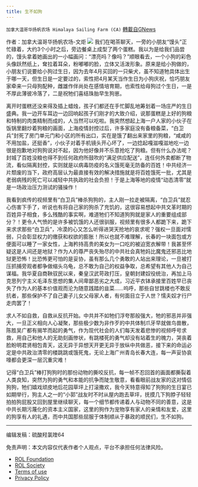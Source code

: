 ```yaml
---
title: 生不如狗
---
```

`加拿大温哥华扬帆农场 Himalaya Sailing Farm (CA)` [轉載自GNews](https://gnews.org/zh-hans/2375409/)

作者：加拿大温哥华扬帆农场-文炬
![](https://assets.gnews.org/wp-content/uploads/2022/03/image-1953.png)
我们在喝茶聊天，一旁的小朋友“馒头”正忙碌着，大约3个小时之后，旁边餐桌上成型了两个蛋糕。我以为是给我们品尝的，馒头拿着她画出的一小幅画问：“漂亮吗？像吗？”顺眼看去，一个小狗的彩色头像跃然纸上，耷拉着耳朵，粉嘟嘟的脸，立体又活泼形象。原来是给小狗做的，小朋友们说要给小狗过生日，因为去年4月买回的一只柴犬，虽不知道牠具体出生于哪一天，但生日是一定要过的，索性把4月某天当作生日为小狗庆祝，恰巧朋友家牵来一只母狗配种，雌雄作伴尚处在感情培育期，也索性给母狗过个生日，一是不厚此薄彼冷落了，二是祝牠们喜结珠胎早生狗崽。

离开时蛋糕还没来得及插上蜡烛，孩子们都还在手忙脚乱地筹划着一场庄严的生日盛典。我一边开车耳边一边回响起孩子们刚才的大致介绍，说那蛋糕是上好的狗粮和特制的肉类精制而成的，人当然可以吃啦。我突然想起上海一户人家的小伙子在饭锅里翻炒着狗粮的画面，上海疫情封控过后，许多家庭没有备粮备菜，“白卫兵”封死了房门单元门和小区的所有出口，实在是饿了翻出来家里的狗粮，“咸咸的不用加盐，还挺香”，小伙子对着手机镜头开心坏了，一边捻起嘎滋嘎滋地吃一边很是抱歉地对狗狗说对不起，因为他好像并不乐意抢吃了狗粮。但有什么办法呢？封城了百姓没粮也得不到任何政府所鼓吹的“满足供应配送”，连任何外卖都断了物流，看似隔离封控，实则就是以病毒防疫的名义饿死毫无防备的百姓！中共经济一片颓废的当下，政府高层认为最直接有效的解决措施就是将百姓饿死一批，尤其是老弱病残的死亡可以减轻中共执政的社会负担！于是上海等地的疫情“动态清零”就是一场政治压力测试的骚操作！

我看到疯传的视频里有“白卫兵”棒杀狗狗的，主人刚一拉走被隔离，“白卫兵”就忍心伤害下手了，听说也有将自己家的狗杀了充饥的，这很容易想起中共文革时期的百姓异子相食，多么残酷的事实啊，难道牠们不知道狗狗就是家人的重要组成部分？！更令人气愤的是许多被饥饿的人还很驯服，视频里有很多人都跪下来，跪下来求求那些“白卫兵”，冷漠的心又怎么听得进哭天抢地的哀求呢？强权一旦面对懦弱，只会彰显权力的缴获和权欲的膨胀！所以也就不难理解，长春的一块面包或方便面可以睡了一家女性，上海矜持高贵的美女为一口吃的被迫宽衣解带！我甚至怀疑这是人间还是地狱？作为人的尊严丧失殆尽的中共社会真牠妈比魔鬼还邪恶比地狱更恐怖！比恐怖更可怕的是妥协，虽有那么几个勇敢的人站出来理论，一旦被打压抓捕旁观者都争做缩头乌龟，总不敢为自己的权益争取，总希望有其他人为自己谋福。我华夏自商鞅驭民以来，秦皇汉武苛政打压，皇朝封建奴役统治，再加上马克思列宁主义毛泽东思想的集人间卑鄙恶劣之大成，习近平衣钵承接里百姓早已丧失了作为人的基本价值观而沦为随意践踏的韭菜……呜呼，那些自甘跳楼也不敢反抗者，那些保护不了自己妻子儿女父母家人者，有何面目立于人世？懦夫奴才行尸走肉罢了！

求人不如自救，自救从反抗开始。中共并不如牠们浮夸那般强大，牠的邪恶并非强大，一旦正义相向人心凝聚，那些极少数为非作歹的中共体制爪牙早就做鸟兽散，陈胜吴广都有揭竿而起的勇气，作为现代社会的人们每天发着悲惨的视频呼号求救，用自己和他人的无助刻画惨状，有跳楼死的勇气却没有站着生的魄力，哭丧着脸盼明君贤相包青天，这无异于异想天开更无异于放纵中共做恶，接下来的命运必定是中共政治清零的楼跳跳或饿死鬼，无论上海广州青岛长春大连，每一声妥协哀嚎都会更深一层沉重灾难！

记得“白卫兵”棒打狗狗时的那份动物的撕咬反抗，每一帧不忍回首的画面都撕裂着人类良知，突然为狗的勇气和本能的抗争而陡生敬意，看看眼前战友家的这对情侣狗狗，牠们嬉戏顽皮地后花园草坪上打滚撒欢，我今天特意得知了狗狗的生日宴已如期举行，狗主人之一的“小郭”战友时不时从屋内跑去草坪，抚摸几下狗脖子轻轻拍拍狗屁股又回到屋里继续聊天，每一个细节都传递着人与动物不同的善意，这是中共长期污蔑化的资本主义国家，这里的狗作为宠物享有家人的亲情和友爱，这里的狗享有人的礼遇，而中共国那些屈服于体制顺从于暴政的顺民们，生不如狗。

* * *

编辑发稿：硫酸羟氯喹64

 

免责声明：本文内容仅代表作者个人观点，平台不承担任何法律风险。

- [ROL Foundation](https://rolfoundation.org/)
- [ROL Society](https://rolsociety.org/)
- [Terms of use](https://gnews.org/terms-of-use-3/)
- [Privacy Policy](https://gnews.org/privacy-policy/)
